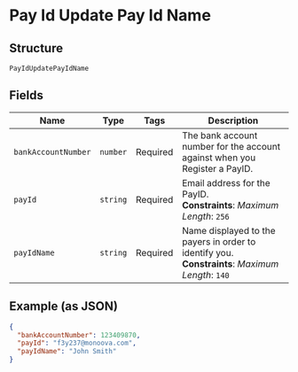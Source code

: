 
# Pay Id Update Pay Id Name

## Structure

`PayIdUpdatePayIdName`

## Fields

| Name | Type | Tags | Description |
|  --- | --- | --- | --- |
| `bankAccountNumber` | `number` | Required | The bank account number for the account against when you Register a PayID. |
| `payId` | `string` | Required | Email address for the PayID.<br>**Constraints**: *Maximum Length*: `256` |
| `payIdName` | `string` | Required | Name displayed to the payers in order to identify you.<br>**Constraints**: *Maximum Length*: `140` |

## Example (as JSON)

```json
{
  "bankAccountNumber": 123409870,
  "payId": "f3y237@monoova.com",
  "payIdName": "John Smith"
}
```

